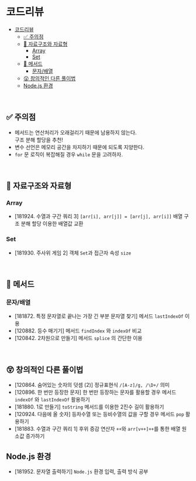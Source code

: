 # 코드리뷰

- [코드리뷰](#코드리뷰)
  - [✅ 주의점](#-주의점)
  - [🤔 자료구조와 자료형](#-자료구조와-자료형)
    - [Array](#array)
    - [Set](#set)
  - [🤔 메서드](#-메서드)
    - [문자/배열](#문자배열)
  - [😲 창의적인 다른 풀이법](#-창의적인-다른-풀이법)
  - [Node.js 환경](#nodejs-환경)

<br/>

## ✅ 주의점

- 메서드는 연산처리가 오래걸리기 때문에 남용하지 않는다. <br/> 구조 분해 할당을 추천!
- 변수 선언은 메모리 공간을 차지하기 때문에 되도록 지양한다.
- `for` 문 로직이 복잡해질 경우 `while` 문을 고려하자.

<br/>

## 🤔 자료구조와 자료형

### Array

- [181924. 수열과 구간 쿼리 3] `[arr[i], arr[j]] = [arr[j], arr[i]]` 배열 구조 분해 할당 이용한 배열값 교환

### Set

- [181930. 주사위 게임 2] 객체 `Set`과 접근자 속성 `size`

<br/>

## 🤔 메서드

### 문자/배열

- [181872. 특정 문자열로 끝나는 가장 긴 부분 문자열 찾기] 메서드 `lastIndexOf` 이용
- [120882. 등수 매기기] 메서드 `findIndex` 와 `indexOf` 비교
- [120842. 2차원으로 만들기] 메서드 `splice` 의 간단한 이용

<br/>

## 😲 창의적인 다른 풀이법

- [120864. 숨어있는 숫자의 덧셈 (2)] 정규표현식 `/[A-z]/g, /\D+/` 의미
- [120896. 한 번만 등장한 문자] 한 번만 등장하는 문자를 활용할 경우 메서드 `indexOf` 와 `lastIndexOf` 활용하기
- [181880. 1로 만들기] `toString` 메서드를 이용한 2진수 길이 활용하기
- [120924. 다음에 올 숫자] 등차수열 또는 등비수열의 값을 구할 경우 메서드 `pop` 활용하기
- [181883. 수열과 구간 쿼리 1] 후위 증감 연산자 `++`와 `arr[v++]++`를 통한 배열 원소값 증가하기

## Node.js 환경

- [181952. 문자열 출력하기] `Node.js` 환경 입력, 출력 방식 공부
